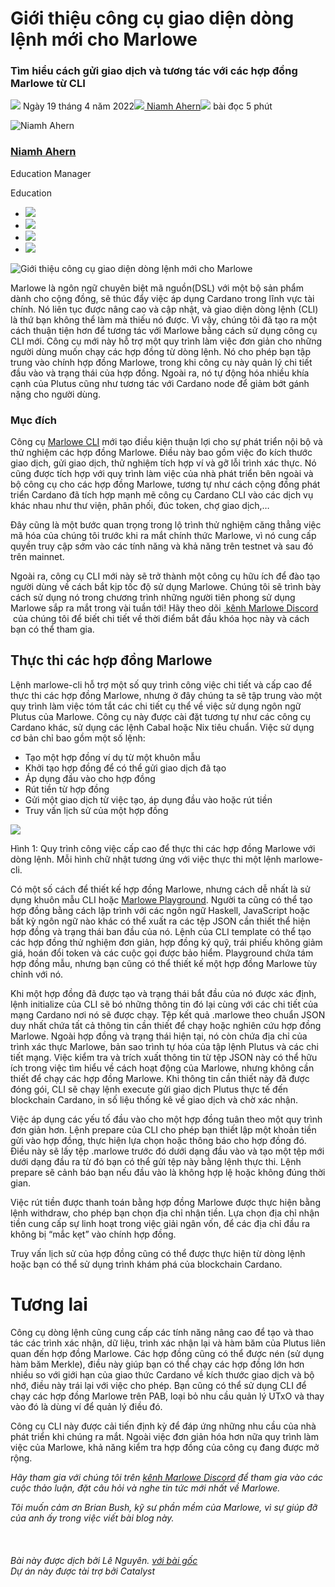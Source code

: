 # Giới thiệu công cụ giao diện dòng lệnh mới cho Marlowe

### **Tìm hiểu cách gửi giao dịch và tương tác với các hợp đồng Marlowe từ CLI**

![](img/2022-04-19-introducing-the-new-command-line-interface-tool-for-marlowe.002.png) Ngày 19 tháng 4 năm 2022![](img/2022-04-19-introducing-the-new-command-line-interface-tool-for-marlowe.002.png)[ Niamh Ahern](/en/blog/authors/niamh-ahern/page-1/)![](img/2022-04-19-introducing-the-new-command-line-interface-tool-for-marlowe.003.png) bài đọc 5 phút

![Niamh Ahern](img/2022-04-19-introducing-the-new-command-line-interface-tool-for-marlowe.004.png)[](/en/blog/authors/niamh-ahern/page-1/)

### [**Niamh Ahern**](/en/blog/authors/niamh-ahern/page-1/)

Education Manager

Education

- ![](img/2022-04-19-introducing-the-new-command-line-interface-tool-for-marlowe.005.png)[](mailto:niamh.ahern@iohk.io "Email")
- ![](img/2022-04-19-introducing-the-new-command-line-interface-tool-for-marlowe.006.png)[](https://www.linkedin.com/in/niamh-ahern-67849949/ "LinkedIn")
- ![](img/2022-04-19-introducing-the-new-command-line-interface-tool-for-marlowe.007.png)[](https://twitter.com/nahern_iohk?lang=en "Twitter")
- ![](img/2022-04-19-introducing-the-new-command-line-interface-tool-for-marlowe.008.png)[](https://github.com/nahern "GitHub")

![Giới thiệu công cụ giao diện dòng lệnh mới cho Marlowe](img/2022-04-19-introducing-the-new-command-line-interface-tool-for-marlowe.009.jpeg)

Marlowe là ngôn ngữ chuyên biệt mã nguồn(DSL) với một bộ sản phẩm dành cho cộng đồng, sẽ thúc đẩy việc áp dụng Cardano trong lĩnh vực tài chính. Nó liên tục được nâng cao và cập nhật, và giao diện dòng lệnh (CLI) là thứ bạn không thể làm mà thiếu nó được. Vì vậy, chúng tôi đã tạo ra một cách thuận tiện hơn để tương tác với Marlowe bằng cách sử dụng công cụ CLI mới. Công cụ mới này hỗ trợ một quy trình làm việc đơn giản cho những người dùng muốn chạy các hợp đồng từ dòng lệnh. Nó cho phép bạn tập trung vào chính hợp đồng Marlowe, trong khi công cụ này quản lý chi tiết đầu vào và trạng thái của hợp đồng. Ngoài ra, nó tự động hóa nhiều khía cạnh của Plutus cũng như tương tác với Cardano node để giảm bớt gánh nặng cho người dùng.

### **Mục đích**

Công cụ [Marlowe CLI](https://github.com/input-output-hk/marlowe-cardano/blob/cli-blog-april2022/marlowe-cli/ReadMe.md) mới tạo điều kiện thuận lợi cho sự phát triển nội bộ và thử nghiệm các hợp đồng Marlowe. Điều này bao gồm việc đo kích thước giao dịch, gửi giao dịch, thử nghiệm tích hợp ví và gỡ lỗi trình xác thực. Nó cũng được tích hợp với quy trình làm việc của nhà phát triển bên ngoài và bộ công cụ cho các hợp đồng Marlowe, tương tự như cách cộng đồng phát triển Cardano đã tích hợp mạnh mẽ công cụ Cardano CLI vào các dịch vụ khác nhau như thư viện, phân phối, đúc token, chợ giao dịch,…

Đây cũng là một bước quan trọng trong lộ trình thử nghiệm căng thẳng việc  mã hóa của chúng tôi trước khi ra mắt chính thức Marlowe, vì nó cung cấp quyền truy cập sớm vào các tính năng và khả năng trên testnet và sau đó trên mainnet.

Ngoài ra, công cụ CLI mới này sẽ trở thành một công cụ hữu ích để đào tạo người dùng về cách bắt kịp tốc độ sử dụng Marlowe. Chúng tôi sẽ trình bày cách sử dụng nó trong chương trình những người tiên phong sử dụng Marlowe sắp ra mắt trong vài tuần tới! Hãy theo dõi [ kênh Marlowe Discord](https://discord.com/channels/826816523368005654/936295815926927390/936316494042779698)  của chúng tôi để biết chi tiết về thời điểm bắt đầu khóa học này và cách bạn có thể tham gia.

## **Thực thi các hợp đồng Marlowe**

Lệnh marlowe-cli hỗ trợ một số quy trình công việc chi tiết và cấp cao để thực thi các hợp đồng Marlowe, nhưng ở đây chúng ta sẽ tập trung vào một quy trình làm việc tóm tắt các chi tiết cụ thể về việc sử dụng ngôn ngữ Plutus của Marlowe. Công cụ này được cài đặt tương tự như các công cụ Cardano khác, sử dụng các lệnh Cabal hoặc Nix tiêu chuẩn. Việc sử dụng cơ bản chỉ bao gồm một số lệnh:

- Tạo một hợp đồng ví dụ từ một khuôn mẫu
- Khởi tạo hợp đồng để có thể gửi giao dịch đã tạo
-  Áp dụng đầu vào cho hợp đồng
- Rút tiền từ hợp đồng
- Gửi một giao dịch từ việc tạo, áp dụng đầu vào hoặc rút tiền
- Truy vấn lịch sử của một hợp đồng

![](img/2022-04-19-introducing-the-new-command-line-interface-tool-for-marlowe.010.jpeg)

Hình 1: Quy trình công việc cấp cao để thực thi các hợp đồng Marlowe với dòng lệnh. Mỗi hình chữ nhật tương ứng với việc thực thi một lệnh marlowe-cli.

Có một số cách để thiết kế hợp đồng Marlowe, nhưng cách dễ nhất là sử dụng khuôn mẫu CLI hoặc [Marlowe Playground](https://iohk.io/en/blog/posts/2022/03/04/diving-deeper-into-the-marlowe-playground/). Người ta cũng có thể tạo hợp đồng bằng cách lập trình với các ngôn ngữ Haskell, JavaScript hoặc bất kỳ ngôn ngữ nào khác có thể xuất ra các tệp JSON cần thiết thể hiện hợp đồng và trạng thái ban đầu của nó. Lệnh của CLI template có thể tạo các hợp đồng thử nghiệm đơn giản, hợp đồng ký quỹ, trái phiếu không giảm giá, hoán đổi token và các cuộc gọi được bảo hiểm. Playground chứa tám hợp đồng mẫu, nhưng bạn cũng có thể thiết kế một hợp đồng Marlowe tùy chỉnh với nó.

Khi một hợp đồng đã được tạo và trạng thái bắt đầu của nó được xác định, lệnh initialize của CLI sẽ bó những thông tin đó lại cùng với các chi tiết của mạng Cardano nơi nó sẽ được chạy. Tệp kết quả .marlowe theo chuẩn JSON duy nhất chứa tất cả thông tin cần thiết để chạy hoặc nghiên cứu hợp đồng Marlowe. Ngoài hợp đồng và trạng thái hiện tại, nó còn chứa địa chỉ của trình xác thực Marlowe, bản sao trình tự hóa của tập lệnh Plutus và các chi tiết mạng. Việc kiểm tra và trích xuất thông tin từ tệp JSON này có thể hữu ích trong việc tìm hiểu về cách hoạt động của Marlowe, nhưng không cần thiết để chạy các hợp đồng Marlowe. Khi thông tin cần thiết này đã được đóng gói, CLI sẽ chạy lệnh execute gửi giao dịch Plutus thực tế đến blockchain Cardano, in số liệu thống kê về giao dịch và chờ xác nhận.

Việc áp dụng các yếu tố đầu vào cho một hợp đồng tuân theo một quy trình đơn giản hơn. Lệnh prepare của CLI cho phép bạn thiết lập một khoản tiền gửi vào hợp đồng, thực hiện lựa chọn hoặc thông báo cho hợp đồng đó. Điều này sẽ lấy tệp .marlowe trước đó dưới dạng đầu vào và tạo một tệp mới dưới dạng đầu ra từ đó bạn có thể gửi tệp này bằng lệnh thực thi. Lệnh prepare sẽ cảnh báo bạn nếu đầu vào là không hợp lệ hoặc không đúng thời gian.

Việc rút tiền được thanh toán bằng hợp đồng Marlowe được thực hiện bằng lệnh withdraw, cho phép bạn chọn địa chỉ nhận tiền. Lựa chọn địa chỉ nhận tiền cung cấp sự linh hoạt trong việc giải ngân vốn, để các địa chỉ đầu ra không bị “mắc kẹt” vào chính hợp đồng.

Truy vấn lịch sử của hợp đồng cũng có thể được thực hiện từ dòng lệnh hoặc bạn có thể sử dụng trình khám phá của blockchain Cardano.

# **Tương lai**

Công cụ dòng lệnh cũng cung cấp các tính năng nâng cao để tạo và thao tác các trình xác nhận, dữ liệu, trình xác nhận lại và hàm băm của Plutus liên quan đến hợp đồng Marlowe. Các hợp đồng cũng có thể được nén (sử dụng hàm băm Merkle), điều này giúp bạn có thể chạy các hợp đồng lớn hơn nhiều so với giới hạn của giao thức Cardano về kích thước giao dịch và bộ nhớ, điều này trái lại với việc cho phép. Bạn cũng có thể sử dụng CLI để chạy các hợp đồng Marlowe trên PAB, loại bỏ nhu cầu quản lý UTxO và thay vào đó là dùng ví  để quản lý điều đó.

Công cụ CLI này được cải tiến định kỳ để đáp ứng những nhu cầu của nhà phát triển khi chúng ra mắt. Ngoài việc đơn giản hóa hơn nữa quy trình làm việc của Marlowe, khả năng kiểm tra hợp đồng của công cụ đang được mở rộng.

*Hãy tham gia với chúng tôi trên [kênh Marlowe Discord](https://discord.com/channels/826816523368005654/936295815926927390/936316494042779698) để tham gia vào các cuộc thảo luận, đặt câu hỏi và nghe tin tức mới nhất về Marlowe.*

*Tôi muốn cảm ơn Brian Bush, kỹ sư phần mềm của Marlowe, vì sự giúp đỡ của anh ấy trong việc viết bài blog này.<br><br><br><br>Bài này được dịch bởi Lê Nguyên. <a class="_active_edit_href" href="https://iohk.io/en/blog/posts/2022/04/19/introducing-the-new-command-line-interface-tool-for-marlowe/#">với bài gốc</a><br><em>Dự án này được tài trợ bởi Catalyst</em>*
